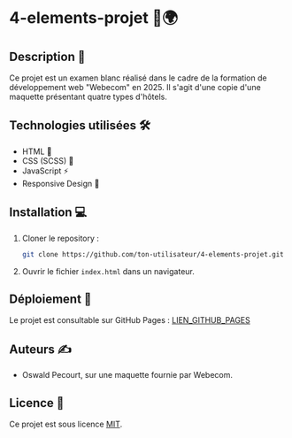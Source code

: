 # 4-elements-projet 🏨🌍

## Description 📝

Ce projet est un examen blanc réalisé dans le cadre de la formation de développement web "Webecom" en 2025. Il s'agit d'une copie d'une maquette présentant quatre types d'hôtels.

## Technologies utilisées 🛠️

- HTML 📄
- CSS (SCSS) 🎨
- JavaScript ⚡
- Responsive Design 📱

## Installation 💻

1. Cloner le repository :
   ```sh
   git clone https://github.com/ton-utilisateur/4-elements-projet.git
   ```
2. Ouvrir le fichier `index.html` dans un navigateur.

## Déploiement 🚀

Le projet est consultable sur GitHub Pages :
[LIEN_GITHUB_PAGES](https://ton-utilisateur.github.io/4-elements-projet/)

## Auteurs ✍️

- Oswald Pecourt, sur une maquette fournie par Webecom.

## Licence 📜

Ce projet est sous licence [MIT](LICENSE).
